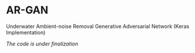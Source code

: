 # AR-GAN
Underwater Ambient-noise Removal Generative Adversarial Network
(Keras Implementation)

*The code is under finalization*
